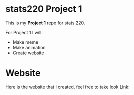 # stats220 Project 1

This is my <b>Project 1</b> repo for stats 220.

For Project 1 I will:
<ul>
  <li>Make meme</li>
  <li>Make animation</li>
  <li>Create website</li>
</ul>

# Website

Here is the website that I created, feel free to take look
Link: 

